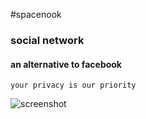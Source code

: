 #spacenook
###   social network 
#### an alternative to facebook
    your privacy is our priority
![screenshot](https://i.ibb.co/HgyqMcK/screen-shot-demo2.png)